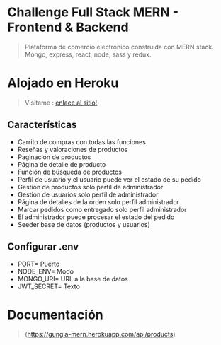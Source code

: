 # Challenge Full Stack MERN - Frontend & Backend

> Plataforma de comercio electrónico construida con MERN stack.\
> Mongo, express, react, node, sass y redux.

# Alojado en Heroku

> Visitame : [enlace al sitio!](https://gungla-mern.herokuapp.com/)

## Características

- Carrito de compras con todas las funciones
- Reseñas y valoraciones de productos
- Paginación de productos
- Página de detalle de producto
- Función de búsqueda de productos
- Perfil de usuario y el usuario puede ver el estado de su pedido
- Gestión de productos solo perfil de administrador
- Gestión de usuarios solo perfil de administrador
- Página de detalles de la orden solo perfil administrador
- Marcar pedidos como entregado solo perfil administrador
- El administrador puede procesar el estado del pedido
- Seeder base de datos (productos y usuarios)

## Configurar .env

- PORT= Puerto
- NODE_ENV= Modo
- MONGO_URI= URL a la base de datos
- JWT_SECRET= Texto

# Documentación

> (https://gungla-mern.herokuapp.com/api/products)